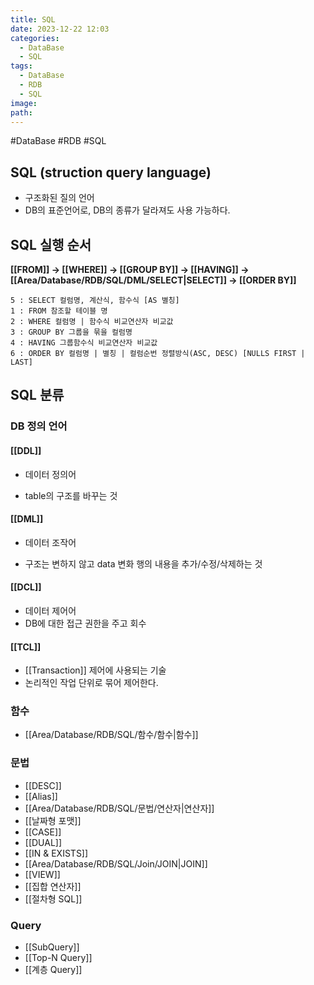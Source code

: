 ```yaml
---
title: SQL
date: 2023-12-22 12:03
categories:
  - DataBase
  - SQL
tags:
  - DataBase
  - RDB
  - SQL
image: 
path:
---
```

#DataBase #RDB #SQL 

## SQL (struction query language)

- 구조화된 질의 언어
- DB의 표준언어로, DB의 종류가 달라져도 사용 가능하다.

## SQL 실행 순서
**[[FROM]] → [[WHERE]] → [[GROUP BY]] → [[HAVING]] → [[Area/Database/RDB/SQL/DML/SELECT|SELECT]] → [[ORDER BY]]**
```
5 : SELECT 컬럼명, 계산식, 함수식 [AS 별칭]
1 : FROM 참조할 테이블 명
2 : WHERE 컬럼명 | 함수식 비교연산자 비교값
3 : GROUP BY 그룹을 묶을 컬럼명
4 : HAVING 그룹함수식 비교연산자 비교값
6 : ORDER BY 컬럼명 | 별칭 | 컬럼순번 정렬방식(ASC, DESC) [NULLS FIRST | LAST]
```

## SQL 분류
### DB 정의 언어
#### [[DDL]]
+ 데이터 정의어
- table의 구조를 바꾸는 것

#### [[DML]]
+ 데이터 조작어
- 구조는 변하지 않고 data 변화 행의 내용을 추가/수정/삭제하는 것

#### [[DCL]]
+ 데이터 제어어
+ DB에 대한 접근 권한을 주고 회수

#### [[TCL]]
+ [[Transaction]] 제어에 사용되는 기술
+ 논리적인 작업 단위로 묶어 제어한다.

### 함수
+ [[Area/Database/RDB/SQL/함수/함수|함수]]

### 문법
+ [[DESC]]
+ [[Alias]]
+ [[Area/Database/RDB/SQL/문법/연산자|연산자]]
+ [[날짜형 포맷]]
+ [[CASE]]
+ [[DUAL]]
+ [[IN & EXISTS]]
+ [[Area/Database/RDB/SQL/Join/JOIN|JOIN]]
+ [[VIEW]]
+ [[집합 연산자]]
+ [[절차형 SQL]]
### Query 
+ [[SubQuery]]
+ [[Top-N Query]]
+ [[계층 Query]]
